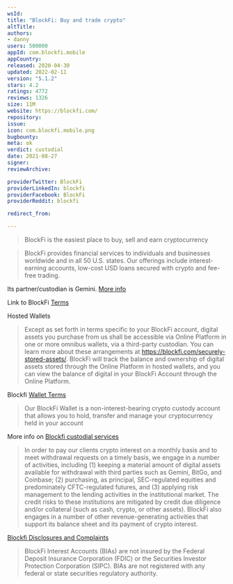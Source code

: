 ```yaml
---
wsId: 
title: "BlockFi: Buy and trade crypto"
altTitle: 
authors:
- danny
users: 500000
appId: com.blockfi.mobile
appCountry: 
released: 2020-04-30
updated: 2022-02-11
version: "5.1.2"
stars: 4.2
ratings: 4772
reviews: 1326
size: 11M
website: https://blockfi.com/
repository: 
issue: 
icon: com.blockfi.mobile.png
bugbounty: 
meta: ok
verdict: custodial
date: 2021-08-27
signer: 
reviewArchive:

providerTwitter: BlockFi
providerLinkedIn: blockfi
providerFacebook: BlockFi
providerReddit: blockfi

redirect_from:

---
```


> BlockFi is the easiest place to buy, sell and earn cryptocurrency

> BlockFi provides financial services to individuals and businesses worldwide and in all 50 U.S. states. Our offerings include interest-earning accounts, low-cost USD loans secured with crypto and fee-free trading.

Its partner/custodian is Gemini. [More info](https://getstarted.gemini.com/gemini-blockfi/)

Link to BlockFi [Terms](https://blockfi.com/terms/)

Hosted Wallets

> Except as set forth in terms specific to your BlockFi account, digital assets you purchase from us shall be accessible via Online Platform in one or more omnibus wallets, via a third-party custodian. You can learn more about these arrangements at https://blockfi.com/securely-stored-assets/. BlockFi will track the balance and ownership of digital assets stored through the Online Platform in hosted wallets, and you can view the balance of digital in your BlockFi Account through the Online Platform.

Blockfi [Wallet Terms](https://blockfi.com/wallet-terms)

> Our BlockFi Wallet is a non-interest-bearing crypto custody account that allows you to hold, transfer and manage your cryptocurrency held in your account

More info on [Blockfi custodial services](https://help.blockfi.com/hc/en-us/articles/360048862572-How-does-BlockFi-custody-assets-What-are-the-risks-with-depositing-my-crypto-at-BlockFi-)

> In order to pay our clients crypto interest on a monthly basis and to meet withdrawal requests on a timely basis, we engage in a number of activities, including (1) keeping a material amount of digital assets available for withdrawal with third parties such as Gemini, BitGo, and Coinbase; (2) purchasing, as principal, SEC-regulated equities and predominately CFTC-regulated futures, and (3) applying risk management to the lending activities in the institutional market. The credit risks to these institutions are mitigated by credit due diligence and/or collateral (such as cash, crypto, or other assets). BlockFi also engages in a number of other revenue-generating activities that support its balance sheet and its payment of crypto interest.

[Blockfi Disclosures and Complaints](https://blockfi.com/disclosures-and-complaints/)

> BlockFi Interest Accounts (BIAs) are not insured by the Federal Deposit Insurance Corporation (FDIC) or the Securities Investor Protection Corporation (SIPC). BIAs are not registered with any federal or state securities regulatory authority.
